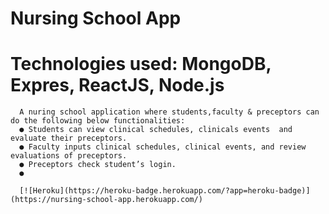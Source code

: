 # Nursing School App
# Technologies used: MongoDB, Expres, ReactJS, Node.js 
      A nuring school application where students,faculty & preceptors can do the following below functionalities: 
      ● Students can view clinical schedules, clinicals events  and evaluate their preceptors.
      ● Faculty inputs clinical schedules, clinical events, and review evaluations of preceptors. 
      ● Preceptors check student’s login.
      ● 
      
      [![Heroku](https://heroku-badge.herokuapp.com/?app=heroku-badge)](https://nursing-school-app.herokuapp.com/)
      
      
      
